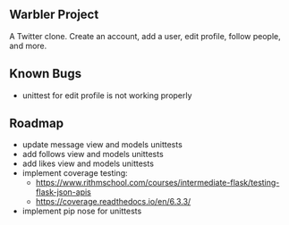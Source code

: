 ## Warbler Project

A Twitter clone.
Create an account, add a user, edit profile, follow people, and more.

## Known Bugs

-   unittest for edit profile is not working properly

## Roadmap

-   update message view and models unittests
-   add follows view and models unittests
-   add likes view and models unittests
-   implement coverage testing:
    -   https://www.rithmschool.com/courses/intermediate-flask/testing-flask-json-apis
    -   https://coverage.readthedocs.io/en/6.3.3/
-   implement pip nose for unittests
